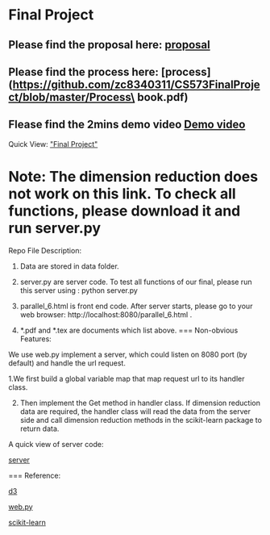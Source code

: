 Final Project
===
Please find the proposal here:
[proposal](https://github.com/zc8340311/CS573FinalProject/blob/master/Proposal.pdf)
---
Please find the process here:
[process](https://github.com/zc8340311/CS573FinalProject/blob/master/Process\ book.pdf)
---
Flease find the 2mins demo video
[Demo video](https://www.youtube.com/watch?v=azVAb724OGY)
---
Quick View:
["Final Project"](https://zc8340311.github.io/CS573FinalProject/)

Note: The dimension reduction does not work on this link. To check all functions, please download it and run server.py  
===
Repo File Description:
1. Data are stored in data folder. 

2. server.py are server code. To test all functions of our final, please run this server using : python server.py

3. parallel_6.html is front end code. After server starts, please go to your web browser: http://localhost:8080/parallel_6.html .

4. *.pdf and *.tex are documents which list above.
===
Non-obvious Features:

We use web.py implement a server, which could listen on 8080 port (by default) and handle the url request. 

1.We first build a global variable map that map request url to its handler class.

2. Then implement the Get method in handler class. If dimension reduction data are required, the handler class will read the data from the server side and call dimension reduction methods in the scikit-learn package to return data.

A quick view of server code:

[server](./scrachPlot/server.png)

===
Reference:

[d3](https://d3js.org/)

[web.py](http://webpy.org/)

[scikit-learn](http://scikit-learn.org/stable/)
